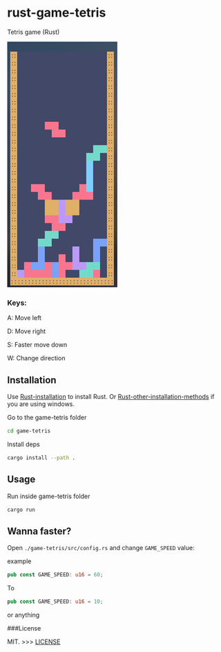 # rust-game-tetris

Tetris game (Rust)

![Tetris!](./readme-contents/imgs/ss-1.png)

### Keys:

A: Move left

D: Move right

S: Faster move down

W: Change direction

## Installation

Use [Rust-installation](https://doc.rust-lang.org/cargo/getting-started/installation.html) to install Rust.
Or [Rust-other-installation-methods](https://forge.rust-lang.org/infra/other-installation-methods.html) if you are using windows.

Go to the game-tetris folder

```bash
cd game-tetris
```

Install deps

```bash
cargo install --path .
```

## Usage

Run inside game-tetris folder

```bash
cargo run
```

## Wanna faster?

Open `./game-tetris/src/config.rs` and change `GAME_SPEED` value:

example

```rust
pub const GAME_SPEED: u16 = 60;
```

To

```rust
pub const GAME_SPEED: u16 = 10;
```

or anything

###License

MIT. >>> [LICENSE](LICENSE)
